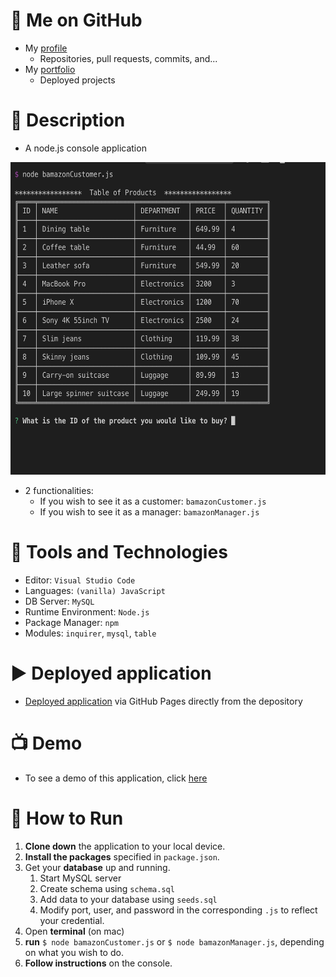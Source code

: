 # :link: Me on GitHub
* My [profile](https://github.com/ArsalanAtGH)
  * Repositories, pull requests, commits, and...
* My [portfolio](https://arsalanatgh.github.io)
  * Deployed projects

# :page_with_curl: Description
* A node.js console application

<img src="Docs/Images/inventory_table.png" width="600" height="500">

* 2 functionalities:
  * If you wish to see it as a customer: `bamazonCustomer.js`
  * If you wish to see it as a manager: `bamazonManager.js`

# :nut_and_bolt: Tools and Technologies
* Editor: `Visual Studio Code`
* Languages: `(vanilla) JavaScript`
* DB Server: `MySQL`
* Runtime Environment: `Node.js`
* Package Manager: `npm`
* Modules: `inquirer`, `mysql`, `table`

# :arrow_forward: Deployed application
* [Deployed application]() via GitHub Pages directly from the depository


# :tv: Demo
* To see a demo of this application, click [here](https://youtu.be/jGRjsO4kqg4) 

# :wrench: How to Run
1. **Clone down** the application to your local device.
2. **Install the packages** specified in `package.json`.
3. Get your **database** up and running.
    1. Start MySQL server
    2. Create schema using `schema.sql`
    3. Add data to your database using `seeds.sql`
    4. Modify port, user, and password in the corresponding `.js` to reflect your credential.
4. Open **terminal** (on mac)
5. **run** `$ node bamazonCustomer.js` or `$ node bamazonManager.js`, depending on what you wish to do.
6. **Follow instructions** on the console.
